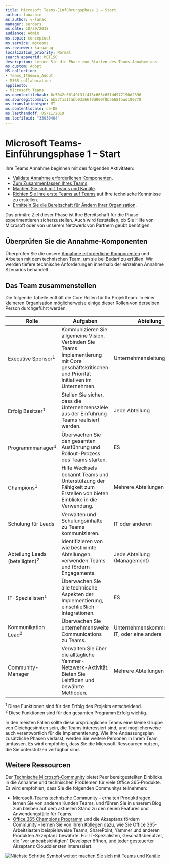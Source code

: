 ```yaml
---
title: Microsoft Teams-Einführungsphase 1 – Start
author: lanachin
ms.author: v-lanac
manager: serdars
ms.date: 10/29/2018
audience: Admin
ms.topic: conceptual
ms.service: msteams
ms.reviewer: karuanag
localization_priority: Normal
search.appverid: MET150
description: Lernen Sie die Phase zum Starten des Teams Annahme aus.
ms.custom: Adopt
MS.collection:
- Teams_ITAdmin_Adopt
- M365-collaboration
appliesto:
- Microsoft Teams
ms.openlocfilehash: 6c5042c50149f31f413c665c651dd977196d2896
ms.sourcegitcommit: bb53f131fabb03a66f0d000f8ba668fbad190778
ms.translationtype: MT
ms.contentlocale: de-DE
ms.lasthandoff: 05/11/2019
ms.locfileid: "33930404"
---
```

# <a name="microsoft-teams-adoption-phase-1---start"></a>Microsoft Teams-Einführungsphase 1 – Start

Ihre Teams Annahme beginnen mit den folgenden Aktivitäten:

- [Validate Annahme erforderlichen Komponenten](#validate-adoption-prerequisites).
- [Zum Zusammenfassen Ihres Teams](#assemble-your-team).
- [Machen Sie sich mit Teams und Kanäle](teams-adoption-understand-teams-and-channels.md).
- [Richten Sie Ihre erste Teams auf Teams](teams-adoption-your-first-teams.md) auf Ihre technische Kenntnisse zu erstellen.
- [Ermitteln Sie die Bereitschaft für Ändern Ihrer Organisation](teams-adoption-assess-readiness.md).

Das primäre Ziel dieser Phase ist Ihre Bereitschaft für die Phase experimentieren sicherzustellen. Auch wird feststellen, ob Sie Hilfe von Microsoft oder von unserem Netzwerk von Partnern geübt benötigen.  

## <a name="validate-adoption-prerequisites"></a>Überprüfen Sie die Annahme-Komponenten

Überprüfen Sie die unsere [Annahme erforderliche Komponenten](teams-adoption-get-started.md#adoption-prerequisites) und Arbeiten mit dem technischen Team, um sie bei Bedarf zu erfüllen. Wir werden tiefere technische Anforderungen innerhalb der einzelnen Annahme Szenarios behandelt.

## <a name="assemble-your-team"></a>Das Team zusammenstellen

Die folgende Tabelle enthält die Core Rollen für Ihr Projektteam. In einer kleineren Organisation möglicherweise einige dieser Rollen von derselben Person durchgeführt werden.

| Rolle | Aufgaben | Abteilung |
| ---- | ---------------- | ---------- |
| Executive Sponsor<sup>1</sup> | Kommunizieren Sie allgemeine Vision. Verbinden Sie Teams Implementierung mit Core geschäftskritischen und Priorität Initiativen im Unternehmen. | Unternehmensleitung |
| Erfolg Besitzer<sup>1</sup> | Stellen Sie sicher, dass die Unternehmensziele aus der Einführung Teams realisiert werden. | Jede Abteilung |
| Programmmanager<sup>1</sup> | Überwachen Sie den gesamten Ausführung und Rollout-Prozess des Teams starten. | ES |
| Champions<sup>1</sup> | Hilfe Wechsels bekannt Teams und Unterstützung der Fähigkeit zum Erstellen von bieten Einblicke in die Verwendung. | Mehrere Abteilungen |
| Schulung für Leads | Verwalten und Schulungsinhalte zu Teams kommunizieren. | IT oder anderen |
| Abteilung Leads (beteiligten)<sup>2</sup> | Identifizieren von wie bestimmte Abteilungen verwenden Teams und fördern Engagements. | Jede Abteilung (Management) |
| IT-Spezialisten<sup>1</sup> | Überwachen Sie alle technische Aspekten der Implementierung, einschließlich Integrationen. | ES |
| Kommunikation Lead<sup>2</sup> | Überwachen Sie unternehmensweite Communications zu Teams. | Unternehmenskommunikation IT, oder eine andere |
| Community-Manager | Verwalten Sie über die alltägliche Yammer-Netzwerk-Aktivität. Bieten Sie Leitfäden und bewährte Methoden. | Mehrere Abteilungen |

<sup>1</sup> Diese Funktionen sind für den Erfolg des Projekts entscheidend.</br>
<sup>2</sup> Diese Funktionen sind für den gesamten Programm Erfolg wichtig.

In den meisten Fällen sollte diese ursprünglichen Teams eine kleine Gruppe von Gleichgesinnten sein, die Teams interessiert sind, und möglicherweise auch verantwortlich für die Implementierung. Wie Ihre Anpassungsplan zusätzliche Phasen verlässt, werden Sie weitere Personen in Ihrem Team umfassen. Es wird empfohlen, dass Sie die Microsoft-Ressourcen nutzen, die Sie unterstützen verfügbar sind. 

## <a name="additional-resources"></a>Weitere Ressourcen

Der [Technische Microsoft-Community](https://aka.ms/TechCommunity) bietet Peer bereitgestellten Einblicke in die Annahme und technischen Problemen für viele Office 365-Produkte. Es wird empfohlen, dass Sie die folgenden Communitys teilnehmen:

- [Microsoft-Teams technische Community](https://aka.ms/TeamsCommunity) – erhalten Produktfragen, lernen Sie von anderen Kunden Teams, und führen Sie in unserem Blog zum bleiben auf dem aktuellen Stand zu den neuen Features und Anwendungsfälle für Teams. 
- [Office 365 Champions Programm](https://aka.ms/O365Champions) und die Akzeptanz fördern Community – lernen Sie von Ihren Kollegen dazu, wie Sie Office 365-Arbeitslasten beispielsweise Teams, SharePoint, Yammer und anderen Produkten Akzeptanz bewährte. Für IT-Spezialisten, Geschäftsbenutzer, die "vor unbeabsichtigten" Developer öffnen, und jeder gesteuerter Akzeptanz Clouddiensten interessiert.  


![Nächste Schritte Symbol](media/teams-adoption-next-icon.png) weiter: [machen Sie sich mit Teams und Kanäle](teams-adoption-understand-teams-and-channels.md)
